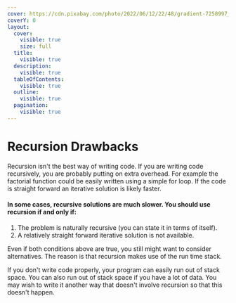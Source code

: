 ```yaml
---
cover: https://cdn.pixabay.com/photo/2022/06/12/22/48/gradient-7258997_960_720.png
coverY: 0
layout:
  cover:
    visible: true
    size: full
  title:
    visible: true
  description:
    visible: true
  tableOfContents:
    visible: true
  outline:
    visible: true
  pagination:
    visible: true
---
```


# Recursion Drawbacks

Recursion isn't the best way of writing code. If you are writing code recursively, you are probably putting on extra overhead. For example the factorial function could be easily written using a simple for loop. If the code is straight forward an iterative solution is likely faster.

#### In some cases, recursive solutions are much slower. You should use recursion if and only if:

1. The problem is naturally recursive (you can state it in terms of itself).
2. A relatively straight forward iterative solution is not available.

Even if both conditions above are true, you still might want to consider alternatives. The reason is that recursion makes use of the run time stack.&#x20;

If you don't write code properly, your program can easily run out of stack space. You can also run out of stack space if you have a lot of data. You may wish to write it another way that doesn't involve recursion so that this doesn't happen.
